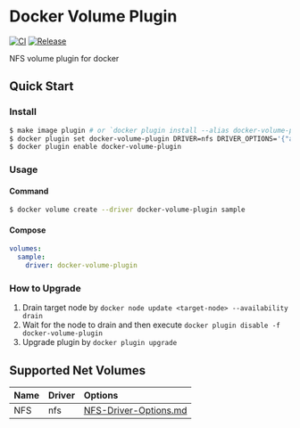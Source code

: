 # Docker Volume Plugin

[![CI](https://github.com/zouy414/docker-volume-plugin/actions/workflows/ci.yml/badge.svg)](https://github.com/zouy414/docker-volume-plugin/actions/workflows/ci.yml)
[![Release](https://github.com/zouy414/docker-volume-plugin/actions/workflows/release.yml/badge.svg)](https://github.com/zouy414/docker-volume-plugin/actions/workflows/release.yml)

NFS volume plugin for docker

## Quick Start

### Install

```sh
$ make image plugin # or `docker plugin install --alias docker-volume-plugin zouyu613/docker-volume-plugin:<tag> --grant-all-permissions --disable`
$ docker plugin set docker-volume-plugin DRIVER=nfs DRIVER_OPTIONS='{"address":"nfs-server.example.com","remotePath":"/exported/path"}'
$ docker plugin enable docker-volume-plugin
```

### Usage

#### Command

```sh
$ docker volume create --driver docker-volume-plugin sample
```

#### Compose

```yaml
volumes:
  sample:
    driver: docker-volume-plugin
```

### How to Upgrade

1. Drain target node by `docker node update <target-node> --availability drain`
2. Wait for the node to drain and then execute `docker plugin disable -f docker-volume-plugin`
3. Upgrade plugin by `docker plugin upgrade`

## Supported Net Volumes

|Name|Driver|Options|
|:-|:-|:-|
|NFS|nfs|[NFS-Driver-Options.md](docs/NFS-Driver-Options.md)|
